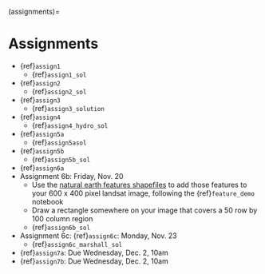 (assignments)=
# Assignments

* {ref}`assign1`
  * {ref}`assign1_sol`
* {ref}`assign2`
  * {ref}`assign2_sol`
* {ref}`assign3`
  * {ref}`assign3_solution`
* {ref}`assign4`
  * {ref}`assign4_hydro_sol`
* {ref}`assign5a`
  *  {ref}`assign5asol`
* {ref}`assign5b`
  * {ref}`assign5b_sol`
* {ref}`assign6a`
* Assignment 6b: Friday, Nov. 20
  * Use the [natural earth features shapefiles](https://www.naturalearthdata.com/downloads/10m-physical-vectors/10m-rivers-lake-centerlines/)
     to add those features to your 600 x 400 pixel landsat image,
     following the {ref}`feature_demo` notebook
   * Draw a rectangle somewhere on your image that covers a  50 row by 100 column region
   * {ref}`assign6b_sol`
* Assignment 6c: {ref}`assign6c`: Monday, Nov. 23
  * {ref}`assign6c_marshall_sol`
* {ref}`assign7a`: Due Wednesday, Dec. 2, 10am
* {ref}`assign7b`: Due Wednesday, Dec. 2, 10am
